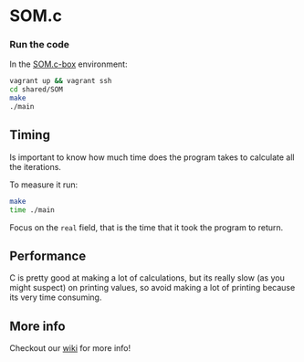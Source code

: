 SOM.c
=====

### Run the code


In the [SOM.c-box](https://github.com/franleplant/SOM.c-box) environment:


```bash
vagrant up && vagrant ssh
cd shared/SOM
make
./main
```

## Timing


Is important to know how much time does the program takes to calculate
all the iterations.

To measure it run:

```bash
make
time ./main
```

Focus on the `real` field, that is the time that it took the program to return.


## Performance

C is pretty good at making a lot of calculations, but its really slow (as you might suspect)
on printing values, so avoid making a lot of printing because its very time consuming.



## More info

Checkout our [wiki](https://github.com/franleplant/SOM.c/wiki)
for more info!